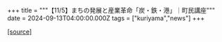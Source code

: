 +++
title = """【11/5】まちの発展と産業革命「炭・鉄・港」｜町民講座"""
date = 2024-09-13T04:00:00.000Z
tags = ["kuriyama","news"]
+++


[[source]](https://www.town.kuriyama.hokkaido.jp/site/tyouminkouza/28833.html)
